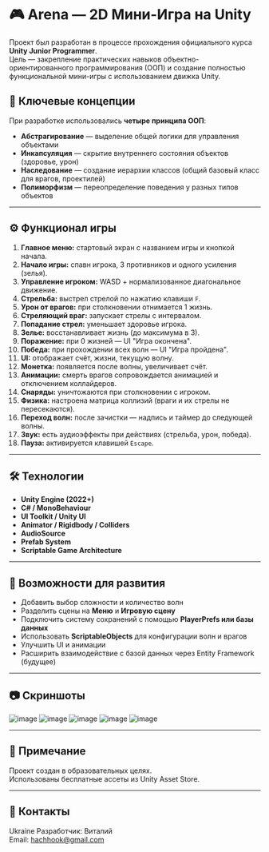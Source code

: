# 🎮 Arena — 2D Мини-Игра на Unity

Проект был разработан в процессе прохождения официального курса **Unity Junior Programmer**.  
Цель — закрепление практических навыков объектно-ориентированного программирования (ООП) и создание полностью функциональной мини-игры с использованием движка Unity.

## 🧠 Ключевые концепции

При разработке использовались **четыре принципа ООП**:
- **Абстрагирование** — выделение общей логики для управления объектами
- **Инкапсуляция** — скрытие внутреннего состояния объектов (здоровье, урон)
- **Наследование** — создание иерархии классов (общий базовый класс для врагов, проектилей)
- **Полиморфизм** — переопределение поведения у разных типов объектов

---

## ⚙️ Функционал игры

1. **Главное меню:** стартовый экран с названием игры и кнопкой начала.
2. **Начало игры:** спавн игрока, 3 противников и одного усиления (зелья).
3. **Управление игроком:** WASD + нормализованное диагональное движение.
4. **Стрельба:** выстрел стрелой по нажатию клавиши `F`.
5. **Урон от врагов:** при столкновении отнимается 1 жизнь.
6. **Стреляющий враг:** запускает стрелы с интервалом.
7. **Попадание стрел:** уменьшает здоровье игрока.
8. **Зелье:** восстанавливает жизнь (до максимума в 3).
9. **Поражение:** при 0 жизней — UI "Игра окончена".
10. **Победа:** при прохождении всех волн — UI "Игра пройдена".
11. **UI:** отображает счёт, жизни, текущую волну.
12. **Монетка:** появляется после волны, увеличивает счёт.
13. **Анимации:** смерть врагов сопровождается анимацией и отключением коллайдеров.
14. **Снаряды:** уничтожаются при столкновении с игроком.
15. **Физика:** настроена матрица коллизий (враги и их стрелы не пересекаются).
16. **Переход волн:** после зачистки — надпись и таймер до следующей волны.
17. **Звук:** есть аудиоэффекты при действиях (стрельба, урон, победа).
18. **Пауза:** активируется клавишей `Escape`.

---

## 🛠️ Технологии

- **Unity Engine (2022+)**
- **C# / MonoBehaviour**
- **UI Toolkit / Unity UI**
- **Animator / Rigidbody / Colliders**
- **AudioSource**
- **Prefab System**
- **Scriptable Game Architecture**

---

## 📁 Возможности для развития

- Добавить выбор сложности и количество волн
- Разделить сцены на **Меню** и **Игровую сцену**
- Подключить систему сохранений с помощью **PlayerPrefs или базы данных**
- Использовать **ScriptableObjects** для конфигурации волн и врагов
- Улучшить UI и анимации
- Расширить взаимодействие с базой данных через Entity Framework (будущее)

---

## 📷 Скриншоты
![image](https://github.com/user-attachments/assets/dfd6010d-7000-4ab0-bf96-4d4ef1739285)
![image](https://github.com/user-attachments/assets/900d0488-3415-47f7-8764-7ba3ef4778ef)
![image](https://github.com/user-attachments/assets/700dbc55-754c-46b4-aa37-b63e33734dac)
![image](https://github.com/user-attachments/assets/3d948c39-ddfb-44f8-90fd-aebf1dd2f346)
![image](https://github.com/user-attachments/assets/884e6e1c-c2d1-4dc0-867e-b76eabe72968)








---

## 📌 Примечание

Проект создан в образовательных целях.  
Использованы бесплатные ассеты из Unity Asset Store.

---

## 💬 Контакты
Ukraine
Разработчик: Виталий  
Email: hachhook@gmail.com
